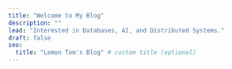 ```yaml
---
title: "Welcome to My Blog"
description: ""
lead: "Interested in Databases, AI, and Distributed Systems."
draft: false
seo:
  title: "Lemon Tom's Blog" # custom title (optional)
---
```

